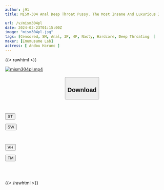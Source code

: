 ```yaml
---
author: j91
title: MISM-304 Anal Deep Throat Pussy, The Most Insane And Luxurious 3-hole Full Course, A Begging Girl Who Collapses In All Her Holes. Tears Of Joy And Bliss As The Deep Asshole Is Stimulated. Smiling And Fist-pumping As The Deep Throat Training Is Performed. Ordinary Kansai Amateur Haruno-chan

url: /v/mism304pl
date: 2024-02-23T01:15:00Z
image: "mism304pl.jpg"
tags: [Censored, SM, Anal, 3P, 4P, Nasty, Hardcore, Deep Throating	]
maker: [Emumusume Lab]
actress: [ Andou Haruno ]
---
```



{{< rawhtml >}}

<div class="video" data-videoid="qr71P9OAWKSzzOd">
    <a href="javascript:;">
        <img src="/v/mism304pl/mism304pl.jpg" width="WIDTH" height="HEIGHT" alt="mism304pl.mp4" loading="lazy">
    </a>
</div>

<script type="text/javascript" src="https://j91.asia/asset/on-demand-st.js"></script>

<br>
  <link rel="stylesheet" href="https://j91.asia/asset/bs5.css">
  
  <center>
  <button class="btn btn-primary" type="button" data-bs-toggle="collapse" data-bs-target=".multi-collapse" aria-expanded="false" aria-controls="multiCollapseExample1 multiCollapseExample2"><h2>Download</h2></button></center>
</p>
<div class="row">
  <div class="col">
    <div class="collapse multi-collapse" id="multiCollapseExample1">
      <div class="card card-body">
	      	      <br>
<div class="buttons">  
<p><a href="https://streamtape.to/v/qr71P9OAWKSzzOd" target="_blank"><button class="btn-hover color-3"><i class="fa fa-download"></i> ST</button></a></p>
<p><a href="https://cdnwish.com/f19ra5ec6wbd" target="_blank"><button class="btn-hover color-2"><i class="fa fa-download"></i> SW</button></a></p></div>
    </div>
  </div>
</div>
  <div class="col">
    <div class="collapse multi-collapse" id="multiCollapseExample2">
      <div class="card card-body">
	      <br>
<div class="buttons">
<p><a href="https://vidhidepro.com/f/47ofkj57r8bc"><button class="btn-hover color-9"><i class="fa fa-download"></i> VH</button></a></p>
<p><a href="https://filemoon.sx/d/zmgj87rrq3eu"><button class="btn-hover color-8"><i class="fa fa-download"></i> FM</button></a></p></div>
<br><br>
      </div>
    </div>
  </div>
</div>

{{< /rawhtml >}}
